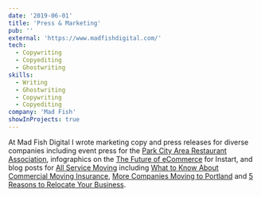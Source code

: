 ```yaml
---
date: '2019-06-01'
title: 'Press & Marketing'
pub: ''
external: 'https://www.madfishdigital.com/'
tech:
  - Copywriting
  - Copyediting
  - Ghostwriting
skills:
  - Writing
  - Ghostwriting
  - Copywriting
  - Copyediting
company: 'Mad Fish'
showInProjects: true
---
```


At Mad Fish Digital I wrote marketing copy and press releases for diverse companies including event press for the [Park City Area Restaurant Association](https://parkcityrestaurants.com/), infographics on the [The Future of eCommerce](chrome-extension://efaidnbmnnnibpcajpcglclefindmkaj/https://s3.amazonaws.com/external_clips/3037285/Instart-The-Future-of-eCommerce-Infographic-V2.pdf?1554764755) for Instart, and blog posts for [All Service Moving](https://allservicemoving.com/) including [What to Know About Commercial Moving Insurance](https://allservicemoving.com/blog/what-to-know-about-commercial-mover-insurance/), [More Companies Moving to Portland](https://allservicemoving.com/blog/more-companies-moving-to-portland-in-2019/) and [5 Reasons to Relocate Your Business](https://allservicemoving.com/blog/5-reasons-to-relocate-your-business/).
